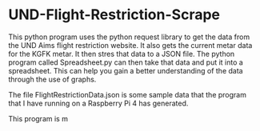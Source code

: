 # UND-Flight-Restriction-Scrape
This python program uses the python request library to get the data from the UND Aims flight restriction website. It also gets the current metar data for the KGFK metar. It then stres that data to a JSON file. 
The python program called Spreadsheet.py can then take that data and put it into a spreadsheet. This can help you gain a better understanding of the data through the use of graphs. 

The file FlightRestrictionData.json is some sample data that the program that I have running on a Raspberry Pi 4 has generated. 

This program is m
